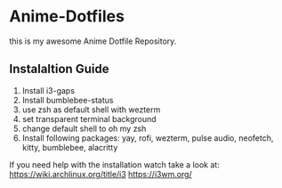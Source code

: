 # Anime-Dotfiles
this is my awesome Anime Dotfile Repository. 

Instalaltion Guide
------------------
1. Install i3-gaps
2. Install bumblebee-status
3. use zsh as default shell with wezterm
4. set transparent terminal background
5. change default shell to oh my zsh
6. Install following packages: yay, rofi, wezterm, pulse audio, neofetch, kitty, bumblebee, alacritty

If you need help with the installation watch take a look at:
https://wiki.archlinux.org/title/i3
https://i3wm.org/
